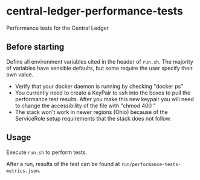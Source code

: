 # central-ledger-performance-tests
Performance tests for the Central Ledger

## Before starting
Define all environment variables cited in the header of `run.sh`. The majority of variables have
sensible defaults, but some require the user specify their own value.

* Verify that your docker daemon is running by checking "docker ps"
* You currently need to create a KeyPair to ssh into the boxes to pull the performance test results. After you make this new keypair you will need to change the accessibility of the file with "chmod 400 <pemfilelocation>"
* The stack won't work in newer regions (Ohio) because of the ServiceRole setup requirements that the stack does not follow.

## Usage
Execute `run.sh` to perform tests.

After a run, results of the test can be found at `run/performance-tests-metrics.json`.
